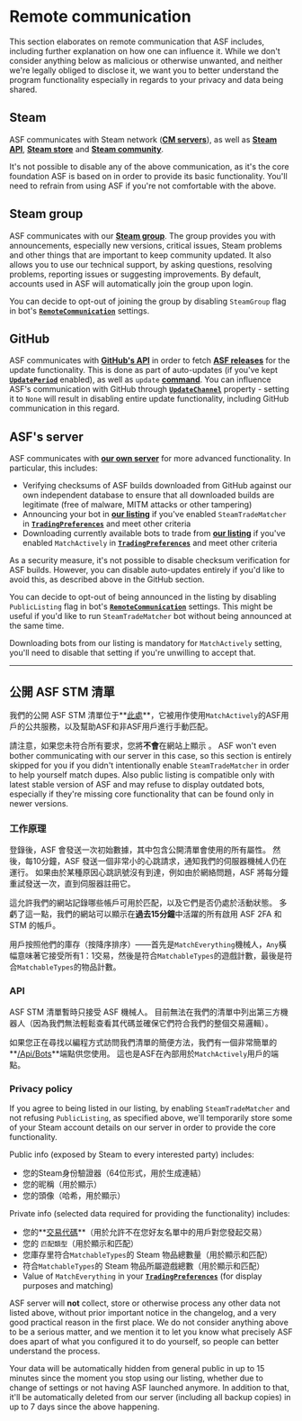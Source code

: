 # Remote communication

This section elaborates on remote communication that ASF includes, including further explanation on how one can influence it. While we don't consider anything below as malicious or otherwise unwanted, and neither we're legally obliged to disclose it, we want you to better understand the program functionality especially in regards to your privacy and data being shared.

## Steam

ASF communicates with Steam network (**[CM servers](https://api.steampowered.com/ISteamDirectory/GetCMList/v1?cellid=0)**), as well as **[Steam API](https://steamcommunity.com/dev)**, **[Steam store](https://store.steampowered.com)** and **[Steam community](https://steamcommunity.com)**.

It's not possible to disable any of the above communication, as it's the core foundation ASF is based on in order to provide its basic functionality. You'll need to refrain from using ASF if you're not comfortable with the above.

## Steam group

ASF communicates with our **[Steam group](https://steamcommunity.com/groups/archiasf)**. The group provides you with announcements, especially new versions, critical issues, Steam problems and other things that are important to keep community updated. It also allows you to use our technical support, by asking questions, resolving problems, reporting issues or suggesting improvements. By default, accounts used in ASF will automatically join the group upon login.

You can decide to opt-out of joining the group by disabling `SteamGroup` flag in bot's **[`RemoteCommunication`](https://github.com/JustArchiNET/ArchiSteamFarm/wiki/Configuration#remotecommunication)** settings.

## GitHub

ASF communicates with **[GitHub's API](https://api.github.com)** in order to fetch **[ASF releases](https://github.com/JustArchiNET/ArchiSteamFarm/releases)** for the update functionality. This is done as part of auto-updates (if you've kept **[`UpdatePeriod`](https://github.com/JustArchiNET/ArchiSteamFarm/wiki/Configuration#updateperiod)** enabled), as well as `update` **[command](https://github.com/JustArchiNET/ArchiSteamFarm/wiki/Commands)**. You can influence ASF's communication with GitHub through **[`UpdateChannel`](https://github.com/JustArchiNET/ArchiSteamFarm/wiki/Configuration#updatechannel)** property - setting it to `None` will result in disabling entire update functionality, including GitHub communication in this regard.

## ASF's server

ASF communicates with **[our own server](https://asf.justarchi.net)** for more advanced functionality. In particular, this includes:
- Verifying checksums of ASF builds downloaded from GitHub against our own independent database to ensure that all downloaded builds are legitimate (free of malware, MITM attacks or other tampering)
- Announcing your bot in **[our listing](https://asf.justarchi.net/STM)** if you've enabled `SteamTradeMatcher` in **[`TradingPreferences`](https://github.com/JustArchiNET/ArchiSteamFarm/wiki/Configuration#tradingpreferences)** and meet other criteria
- Downloading currently available bots to trade from **[our listing](https://asf.justarchi.net/STM)** if you've enabled `MatchActively` in **[`TradingPreferences`](https://github.com/JustArchiNET/ArchiSteamFarm/wiki/Configuration#tradingpreferences)** and meet other criteria

As a security measure, it's not possible to disable checksum verification for ASF builds. However, you can disable auto-updates entirely if you'd like to avoid this, as described above in the GitHub section.

You can decide to opt-out of being announced in the listing by disabling `PublicListing` flag in bot's **[`RemoteCommunication`](https://github.com/JustArchiNET/ArchiSteamFarm/wiki/Configuration#remotecommunication)** settings. This might be useful if you'd like to run `SteamTradeMatcher` bot without being announced at the same time.

Downloading bots from our listing is mandatory for `MatchActively` setting, you'll need to disable that setting if you're unwilling to accept that.

---

## 公開 ASF STM 清單

我們的公開 ASF STM 清單位于**[此處](https://asf.justarchi.net/STM)**，它被用作使用` MatchActively `的ASF用戶的公共服務，以及幫助ASF和非ASF用戶進行手動匹配。

請注意，如果您未符合所有要求，您將**不會**在網站上顯示 。 ASF won't even bother communicating with our server in this case, so this section is entirely skipped for you if you didn't intentionally enable `SteamTradeMatcher` in order to help yourself match dupes. Also public listing is compatible only with latest stable version of ASF and may refuse to display outdated bots, especially if they're missing core functionality that can be found only in newer versions.

### 工作原理

登錄後，ASF 會發送一次初始數據，其中包含公開清單會使用的所有屬性。 然後，每10分鐘，ASF 發送一個非常小的心跳請求，通知我們的伺服器機械人仍在運行。 如果由於某種原因心跳訊號沒有到達，例如由於網絡問題，ASF 將每分鐘重試發送一次，直到伺服器註冊它。

這允許我們的網站記錄哪些帳戶可用於匹配，以及它們是否仍處於活動狀態。 多虧了這一點，我們的網站可以顯示在**過去15分鐘**中活躍的所有啟用 ASF 2FA 和 STM 的帳戶。

用戶按照他們的庫存（按降序排序）——首先是` MatchEverything `機械人，`Any`橫幅意味著它接受所有1：1交易，然後是符合` MatchableTypes `的遊戲計數，最後是符合` MatchableTypes `的物品計數。

### API

ASF STM 清單暫時只接受 ASF 機械人。 目前無法在我們的清單中列出第三方機器人（因為我們無法輕鬆查看其代碼並確保它們符合我們的整個交易邏輯）。

如果您正在尋找以編程方式訪問我們清單的簡便方法，我們有一個非常簡單的**[/Api/Bots](https://asf.justarchi.net/Api/Bots)**端點供您使用。 這也是ASF在內部用於` MatchActively `用戶的端點。

### Privacy policy

If you agree to being listed in our listing, by enabling `SteamTradeMatcher` and not refusing `PublicListing`, as specified above, we'll temporarily store some of your Steam account details on our server in order to provide the core functionality.

Public info (exposed by Steam to every interested party) includes:
- 您的Steam身份驗證器（64位形式，用於生成連結）
- 您的昵稱（用於顯示）
- 您的頭像（哈希，用於顯示）

Private info (selected data required for providing the functionality) includes:
- 您的**[交易代碼](https://steamcommunity.com/my/tradeoffers/privacy)**（用於允許不在您好友名單中的用戶對您發起交易）
- 您的 `匹配類型`（用於顯示和匹配）
- 您庫存里符合`MatchableTypes`的 Steam 物品總數量（用於顯示和匹配）
- 符合`MatchableTypes`的 Steam 物品所屬遊戲總數（用於顯示和匹配）
- Value of `MatchEverything` in your **[`TradingPreferences`](https://github.com/JustArchiNET/ArchiSteamFarm/wiki/Configuration#tradingpreferences)** (for display purposes and matching)

ASF server will **not** collect, store or otherwise process any other data not listed above, without prior important notice in the changelog, and a very good practical reason in the first place. We do not consider anything above to be a serious matter, and we mention it to let you know what precisely ASF does apart of what you configured it to do yourself, so people can better understand the process.

Your data will be automatically hidden from general public in up to 15 minutes since the moment you stop using our listing, whether due to change of settings or not having ASF launched anymore. In addition to that, it'll be automatically deleted from our server (including all backup copies) in up to 7 days since the above happening.
